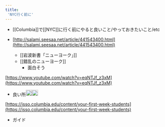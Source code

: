 ```yaml
---
title:
 'NYC行く前に'
---
```


- [[Columbia]]で[[NYC]]に行く前にやると良いこと/やっておきたいこと/etc

- [http://salami.seesaa.net/article/441543400.html](http://salami.seesaa.net/article/441543400.html)
    - [[岩波新書「ニューヨーク」]]
    - [[錯乱のニューヨーク]]
        - 面白そう

[https://www.youtube.com/watch?v=eqNTJf_z3xM](https://www.youtube.com/watch?v=eqNTJf_z3xM)
- 良い所<img src='https://scrapbox.io/api/pages/blu3mo-public/blu3mo/icon' alt='blu3mo.icon' height="19.5"/><img src='https://scrapbox.io/api/pages/blu3mo-public/blu3mo/icon' alt='blu3mo.icon' height="19.5"/>

[https://isso.columbia.edu/content/your-first-week-students](https://isso.columbia.edu/content/your-first-week-students)
- ガイド
